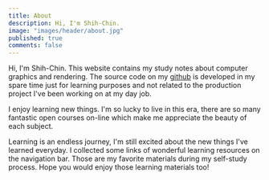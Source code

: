 ```yaml
---
title: About
description: Hi, I'm Shih-Chin.
image: "images/header/about.jpg"
published: true
comments: false
---
```


Hi, I'm Shih-Chin. This website contains my study notes about computer graphics and rendering. The source code on my [github](https://github.com/shihchinw) is developed in my spare time just for learning purposes and not related to the production project I've been working on at my day job.

I enjoy learning new things. I'm so lucky to live in this era, there are so many fantastic open courses on-line which make me appreciate the beauty of each subject.

Learning is an endless journey, I'm still excited about the new things I've learned everyday. I collected some links of wonderful learning resources on the navigation bar. Those are my favorite materials during my self-study process. Hope you would enjoy those learning materials too!